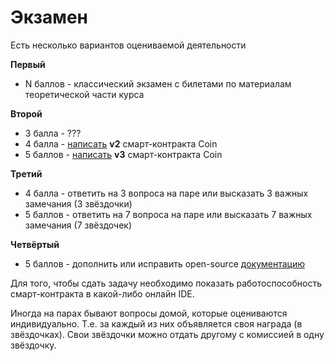 # Экзамен

Есть несколько вариантов оцениваемой деятельности

**Первый**

- N баллов - классический экзамен с билетами по материалам теоретической части курса

**Второй**

- 3 балла - ???
- 4 балла - [написать](tasks/index.md) **v2** смарт-контракта Coin
- 5 баллов - [написать](tasks/index.md) **v3** смарт-контракта Coin

**Третий**

- 4 балла - ответить на 3 вопроса на паре или высказать 3 важных замечания (3 звёздочки)
- 5 баллов - ответить на 7 вопроса на паре или высказать 7 важных замечания (7 звёздочек)

**Четвёртый**

- 5 баллов - дополнить или исправить open-source [документацию](tasks/link.md)

Для того, чтобы сдать задачу необходимо показать работоспособность смарт-контракта в какой-либо онлайн IDE.

Иногда на парах бывают вопросы домой, которые оцениваются индивидуально. Т.е. за каждый из них объявляется своя награда (в звёздочках). Свои звёздочки можно отдать другому с комиссией в одну звёздочку.
